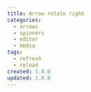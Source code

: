```yaml
---
title: Arrow rotate right
categories:
  - arrows
  - spinners
  - editor
  - media
tags:
  - refresh
  - reload
created: 1.0.0
updated: 1.0.0
---
```

